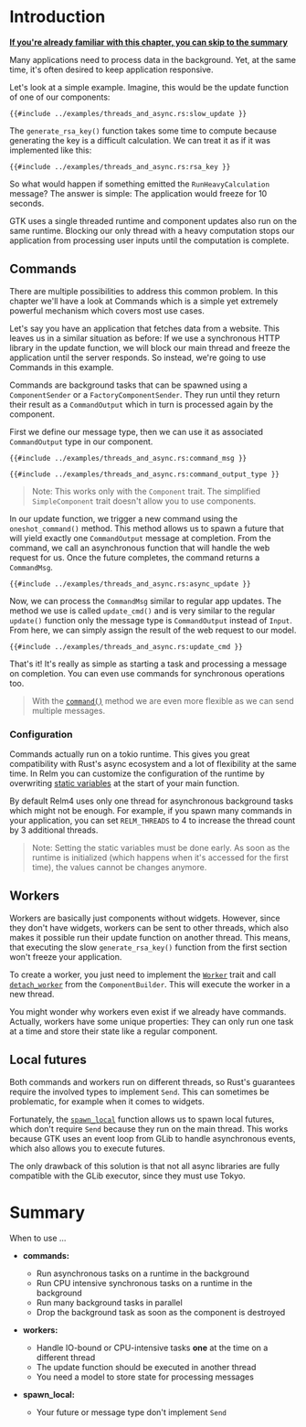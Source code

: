 # Introduction

[**If you're already familiar with this chapter, you can skip to the summary**](#summary)

Many applications need to process data in the background.
Yet, at the same time, it's often desired to keep application responsive.

Let's look at a simple example.
Imagine, this would be the update function of one of our components:

```rust,no_run,noplayground
{{#include ../examples/threads_and_async.rs:slow_update }}
```

The `generate_rsa_key()` function takes some time to compute because generating the key is a difficult calculation.
We can treat it as if it was implemented like this:

```rust,no_run,noplayground
{{#include ../examples/threads_and_async.rs:rsa_key }}
```

So what would happen if something emitted the `RunHeavyCalculation` message?
The answer is simple: The application would freeze for 10 seconds.

GTK uses a single threaded runtime and component updates also run on the same runtime.
Blocking our only thread with a heavy computation stops our application from processing user inputs until the computation is complete.

## Commands

There are multiple possibilities to address this common problem. In this chapter we'll have a look at Commands which is a simple yet extremely powerful mechanism which covers most use cases.

Let's say you have an application that fetches data from a website.
This leaves us in a similar situation as before: If we use a synchronous HTTP library in the update function, we will block our main thread and freeze the application until the server responds.
So instead, we're going to use Commands in this example.

Commands are background tasks that can be spawned using a `ComponentSender` or a `FactoryComponentSender`.
They run until they return their result as a `CommandOutput` which in turn is processed again by the component.

First we define our message type, then we can use it as associated `CommandOutput` type in our component.

```rust,no_run,noplayground
{{#include ../examples/threads_and_async.rs:command_msg }}
```

```rust,no_run,noplayground
{{#include ../examples/threads_and_async.rs:command_output_type }}
```

> Note: This works only with the `Component` trait.
> The simplified `SimpleComponent` trait doesn't allow you to use components.

In our update function, we trigger a new command using the `oneshot_command()` method.
This method allows us to spawn a future that will yield exactly one `CommandOutput` message at completion.
From the command, we call an asynchronous function that will handle the web request for us.
Once the future completes, the command returns a `CommandMsg`.

```rust,no_run,noplayground
{{#include ../examples/threads_and_async.rs:async_update }}
```

Now, we can process the `CommandMsg` similar to regular app updates.
The method we use is called `update_cmd()` and is very similar to the regular `update()` function only the message type is `CommandOutput` instead of `Input`.
From here, we can simply assign the result of the web request to our model.

```rust,no_run,noplayground
{{#include ../examples/threads_and_async.rs:update_cmd }}
```

That's it!
It's really as simple as starting a task and processing a message on completion.
You can even use commands for synchronous operations too.

> With the [`command()`](https://relm4.org/docs/next/relm4/prelude/struct.ComponentSender.html#method.command) method we are even more flexible as we can send multiple messages.

### Configuration

Commands actually run on a tokio runtime.
This gives you great compatibility with Rust's async ecosystem and a lot of flexibility at the same time. In Relm you can customize the configuration of the runtime by overwriting [static variables](https://relm4.org/docs/next/relm4/index.html#statics) at the start of your main function.

By default Relm4 uses only one thread for asynchronous background tasks which might not be enough. For example, if you spawn many commands in your application, you can set `RELM_THREADS` to 4 to increase the thread count by 3 additional threads.

> Note: Setting the static variables must be done early.
> As soon as the runtime is initialized (which happens when it's accessed for the first time), the values cannot be changes anymore.

## Workers

Workers are basically just components without widgets.
However, since they don't have widgets, workers can be sent to other threads, which also makes it possible run their update function on another thread.
This means, that executing the slow `generate_rsa_key()` function from the first section won't freeze your application.

To create a worker, you just need to implement the [`Worker`](https://relm4.org/docs/next/relm4/worker/trait.Worker.html) trait and call [`detach_worker`](https://relm4.org/docs/next/relm4/component/struct.ComponentBuilder.html#method.detach_worker) from the `ComponentBuilder`. This will execute the worker in a new thread.

You might wonder why workers even exist if we already have commands.
Actually, workers have some unique properties: They can only run one task at a time and store their state like a regular component.

## Local futures

Both commands and workers run on different threads, so Rust's guarantees require the involved types to implement `Send`.
This can sometimes be problematic, for example when it comes to widgets.

Fortunately, the [`spawn_local`](https://relm4.org/docs/next/relm4/fn.spawn_local.html) function allows us to spawn local futures, which don't require `Send` because they run on the main thread.
This works because GTK uses an event loop from GLib to handle asynchronous events, which also allows you to execute futures.

The only drawback of this solution is that not all async libraries are fully compatible with the GLib executor, since they must use Tokyo.

# Summary

When to use ...

+ **commands:**
  + Run asynchronous tasks on a runtime in the background
  + Run CPU intensive synchronous tasks on a runtime in the background
  + Run many background tasks in parallel
  + Drop the background task as soon as the component is destroyed

+ **workers:**
  + Handle IO-bound or CPU-intensive tasks **one** at the time on a different thread
  + The update function should be executed in another thread
  + You need a model to store state for processing messages
  
+ **spawn_local:**
  + Your future or message type don't implement `Send`
